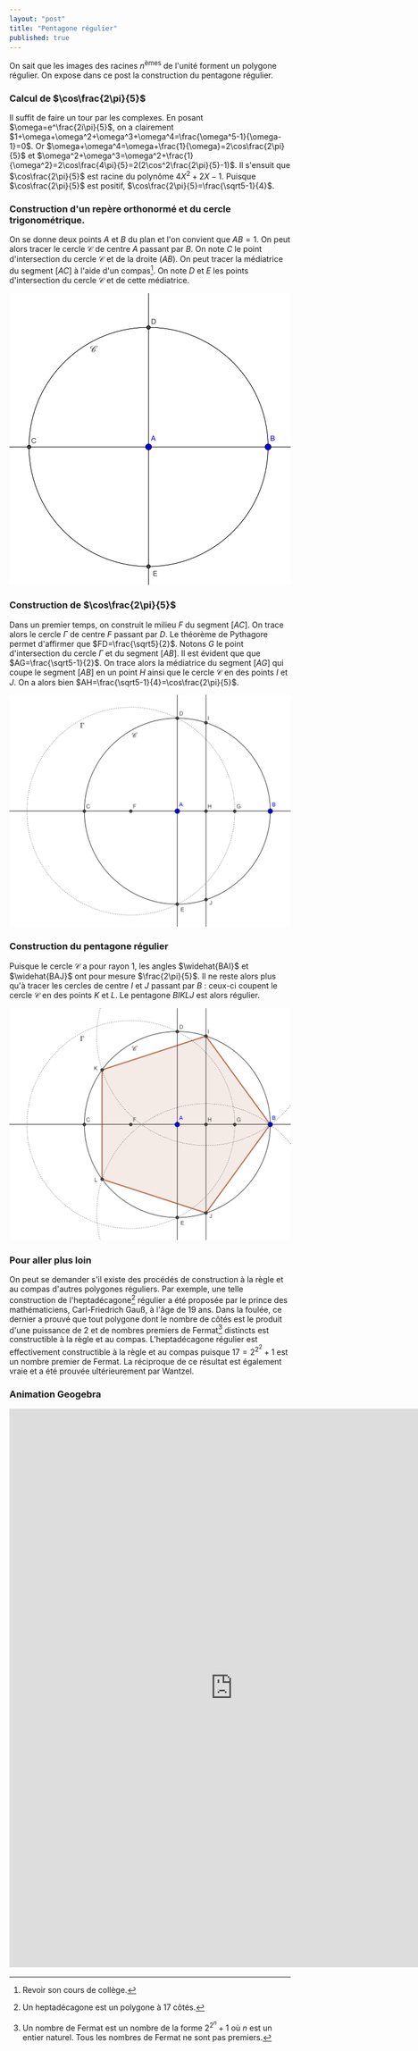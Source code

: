 ```yaml
---
layout: "post"
title: "Pentagone régulier"
published: true
---
```


On sait que les images des racines $n^\text{èmes}$ de l'unité forment un polygone régulier. On expose dans ce post la construction du pentagone régulier.


### Calcul de $\cos\frac{2\pi}{5}$

Il suffit de faire un tour par les complexes. En posant $\omega=e^\frac{2i\pi}{5}$, on a clairement $1+\omega+\omega^2+\omega^3+\omega^4=\frac{\omega^5-1}{\omega-1}=0$.
Or $\omega+\omega^4=\omega+\frac{1}{\omega}=2\cos\frac{2\pi}{5}$ et $\omega^2+\omega^3=\omega^2+\frac{1}{\omega^2}=2\cos\frac{4\pi}{5}=2(2\cos^2\frac{2\pi}{5}-1)$. Il s'ensuit que $\cos\frac{2\pi}{5}$ est racine du polynôme $4X^2+2X-1$. Puisque $\cos\frac{2\pi}{5}$ est positif, $\cos\frac{2\pi}{5}=\frac{\sqrt5-1}{4}$.

### Construction d'un repère orthonormé et du cercle trigonométrique.

On se donne deux points $A$ et $B$ du plan et l'on convient que $AB=1$. On peut alors tracer le cercle $\mathscr{C}$ de centre $A$ passant par $B$. On note $C$ le point d'intersection du cercle $\mathscr{C}$ et de la droite $(AB)$. On peut tracer la médiatrice du segment $[AC]$ à l'aide d'un compas[^1]. On note $D$ et $E$ les points d'intersection du cercle $\mathscr{C}$ et de cette médiatrice.

![repere](/images/2016/09/pentagone1.png)

### Construction de $\cos\frac{2\pi}{5}$

Dans un premier temps, on construit le milieu $F$ du segment $[AC]$. On trace alors le cercle $\Gamma$ de centre $F$ passant par $D$. Le théorème de Pythagore permet d'affirmer que $FD=\frac{\sqrt5}{2}$. Notons $G$ le point d'intersection du cercle $\Gamma$ et du segment $[AB]$. Il est évident que que $AG=\frac{\sqrt5-1}{2}$. On trace alors la médiatrice du segment $[AG]$ qui coupe le segment $[AB]$ en un point $H$ ainsi que le cercle $\mathscr{C}$ en des points $I$ et $J$. On a alors bien $AH=\frac{\sqrt5-1}{4}=\cos\frac{2\pi}{5}$.

![cosinus](/images/2016/09/pentagone2.png)

### Construction du pentagone régulier

Puisque le cercle $\mathscr{C}$ a pour rayon 1, les angles $\widehat{BAI}$ et $\widehat{BAJ}$ ont pour mesure $\frac{2\pi}{5}$. Il ne reste alors plus qu'à tracer les cercles de centre $I$ et $J$ passant par $B$ : ceux-ci coupent le cercle $\mathscr{C}$ en des points $K$ et $L$. Le pentagone $BIKLJ$ est alors régulier.

![pentagone](/images/2016/09/pentagone3.png)

### Pour aller plus loin

On peut se demander s'il existe des procédés de construction à la règle et au compas d'autres polygones réguliers. Par exemple, une telle construction de l'heptadécagone[^2] régulier a été proposée par le prince des mathématiciens, Carl-Friedrich Gauß, à l'âge de 19 ans. Dans la foulée, ce dernier a prouvé que tout polygone dont le nombre de côtés est le produit d'une puissance de 2 et de nombres premiers de Fermat[^3] distincts est constructible à la règle et au compas. L'heptadécagone régulier est effectivement constructible à la règle et au compas puisque $17=2^{2^2}+1$ est un nombre premier de Fermat. La réciproque de ce résultat est également vraie et a été prouvée ultérieurement par Wantzel.

[^1]: Revoir son cours de collège.

[^2]: Un heptadécagone est un polygone à 17 côtés.

[^3]: Un nombre de Fermat est un nombre de la forme $2^{2^n}+1$ où $n$ est un entier naturel. Tous les nombres de Fermat ne sont pas premiers.

### Animation Geogebra

<iframe scrolling="no" src="https://www.geogebra.org/material/iframe/id/EBBhzYnJ/width/800/height/1000/border/888888/sri/true/sdz/true" width="800px" height="1000px" style="border:0px;"> </iframe>
